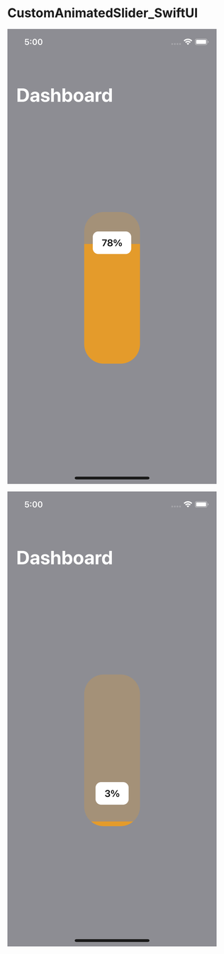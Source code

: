 # CustomAnimatedSlider_SwiftUI

![alt text](https://github.com/cmadrid19/CustomAnimatedSlider_SwiftUI/blob/main/images/1.png)

![alt text](https://github.com/cmadrid19/CustomAnimatedSlider_SwiftUI/blob/main/images/2.png)
